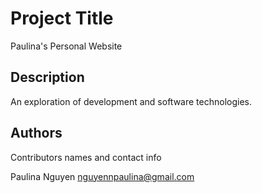 # Project Title

Paulina's Personal Website

## Description

An exploration of development and software technologies.

## Authors

Contributors names and contact info

Paulina Nguyen
nguyennpaulina@gmail.com




